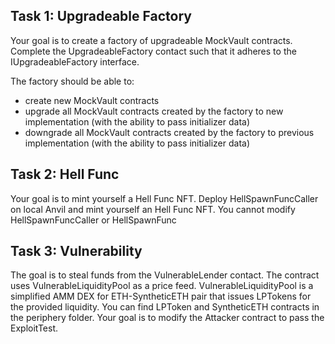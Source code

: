 ## Task 1: Upgradeable Factory

Your goal is to create a factory of upgradeable MockVault contracts. Complete the UpgradeableFactory contact such that it adheres to the IUpgradeableFactory interface. 

The factory should be able to:

* create new MockVault contracts
* upgrade all MockVault contracts created by the factory to new implementation (with the ability to pass initializer data)
* downgrade all MockVault contracts created by the factory to previous implementation (with the ability to pass initializer data)


## Task 2: Hell Func

Your goal is to mint yourself a Hell Func NFT. Deploy HellSpawnFuncCaller on local Anvil and mint yourself an Hell Func NFT. You cannot modify HellSpawnFuncCaller or HellSpawnFunc

## Task 3: Vulnerability

The goal is to steal funds from the VulnerableLender contact. The contract uses VulnerableLiquidityPool as a price feed. VulnerableLiquidityPool is a simplified AMM DEX for ETH-SyntheticETH pair that issues LPTokens for the provided liquidity. You can find LPToken and SyntheticETH contracts in the periphery folder. Your goal is to modify the Attacker contract to pass the ExploitTest.

